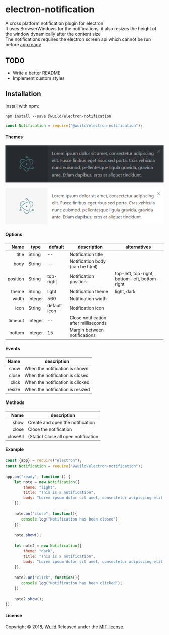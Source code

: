 # electron-notification
A cross platform notification plugin for electron  
It uses BrowserWindows for the notifications, it also resizes the height of the window dynamically after the content size  
The notifications requires the electron screen api which cannot be run before [app.ready](https://electronjs.org/docs/api/app#event-ready)

## TODO
* Write a better README
* Implement custom styles

## Installation
Install with npm:
```
npm install --save @wuild/electron-notification
```

```javascript
const Notification = require("@wuild/electron-notification");
```

#### Themes
![dark](./images/notification-dark.png)

![light](./images/notification-light.png)

#### Options
Name | type | default | description | alternatives
---:| --- | ---| ---| ---
title | String | -- | Notification title
body | String | -- | Notification body (can be html)
position | String | top-right | Notification position | top-left, top-right, bottom-left, bottom-right
theme | String | light | Notification theme | light, dark
width | Integer | 560 | Notification width
icon | String | default icon | Notification icon
timeout | Integer | -- | Close notification after milliseconds
bottom | Integer | 15 | Margin between notifications

#### Events
Name |  description
---:| ---
show | When the notification is shown
close | When the notification is closed
click | When the notification is clicked
resize | When the notification is resized

#### Methods
Name |  description
---:| ---
show | Create and open the notification
close | Close the notification
closeAll | (Static) Close all open notification

#### Example
```javascript
const {app} = require("electron");
const Notification = require("@wuild/electron-notification");

app.on("ready", function () {
    let note = new Notification({
        theme: "light",
        title: "This is a notification",
        body: "Lorem ipsum dolor sit amet, consectetur adipiscing elit. Fusce finibus eget risus sed porta. Cras vehicula nunc euismod, pellentesque ligula gravida, gravida ante. Etiam dapibus, eros at aliquet tincidunt."
    });
    
    note.on("close", function(){
       console.log("Notification has been closed"); 
    });
    
    note.show();
    
    let note2 = new Notification({
        theme: "dark",
        title: "This is a notification",
        body: "Lorem ipsum dolor sit amet, consectetur adipiscing elit. Fusce finibus eget risus sed porta. Cras vehicula nunc euismod, pellentesque ligula gravida, gravida ante. Etiam dapibus, eros at aliquet tincidunt."
    });
    
    note2.on("click", function(){
       console.log("Notification has been clicked"); 
    });
    
    note2.show();
});
```


#### License
Copyright © 2018, [Wuild](https://github.com/Wuild) Released under the [MIT license](https://opensource.org/licenses/MIT).